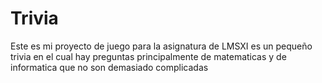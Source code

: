 # Trivia

Este es mi proyecto de juego para la asignatura de LMSXI es un pequeño trivia en el cual hay preguntas principalmente de matematicas y de informatica que no son demasiado complicadas